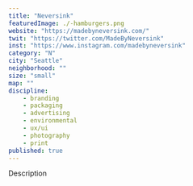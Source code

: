 ```yaml
---
title: "Neversink"
featuredImage: ./-hamburgers.png
website: "https://madebyneversink.com/"
twit: "https://twitter.com/MadeByNeversink"
inst: "https://www.instagram.com/madebyneversink"
category: "N"
city: "Seattle"
neighborhood: ""
size: "small"
map: ""
discipline:
    - branding
    - packaging
    - advertising
    - environmental
    - ux/ui
    - photography
    - print
published: true
---
```


Description
